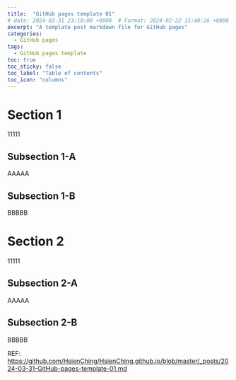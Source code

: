 ```yaml
---
title:  "GitHub pages template 01"
# date: 2024-03-31 23:10:00 +0800  # Format: 2024-02-22 15:40:26 +0800
excerpt: "A template post markdown file for GitHub pages"
categories: 
  - GitHub pages
tags:
  - GitHub pages template
toc: true
toc_sticky: false
toc_label: "Table of contents"
toc_icon: "columns"
---
```


# Section 1

11111

## Subsection 1-A

AAAAA

## Subsection 1-B

BBBBB

# Section 2

11111

## Subsection 2-A

AAAAA

## Subsection 2-B

BBBBB

REF: <https://github.com/HsienChing/HsienChing.github.io/blob/master/_posts/2024-03-31-GitHub-pages-template-01.md>



